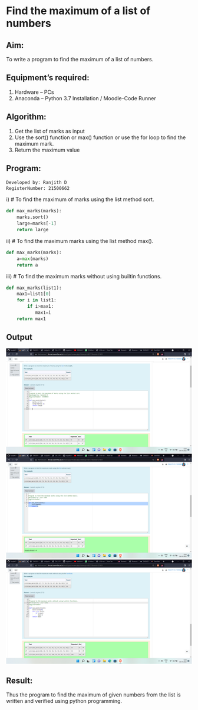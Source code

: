 # Find the maximum of a list of numbers
## Aim:
To write a program to find the maximum of a list of numbers.
## Equipment’s required:
1.	Hardware – PCs
2.	Anaconda – Python 3.7 Installation / Moodle-Code Runner
## Algorithm:
1.	Get the list of marks as input
2.	Use the sort() function or max() function or use the for loop to find the maximum mark.
3.	Return the maximum value
## Program:
~~~
Developed by: Ranjith D
RegisterNumber: 21500662 
~~~
i)	# To find the maximum of marks using the list method sort.
```Python
def max_marks(marks):
    marks.sort()
    large=marks[-1]
    return large


```

ii)	# To find the maximum marks using the list method max().
```Python
def max_marks(marks):
    a=max(marks)
    return a


```

iii) # To find the maximum marks without using builtin functions.
```Python
def max_marks(list1):
    max1=list1[0]
    for i in list1:
        if i>max1:
           max1=i
    return max1


```
## Output
![output](https://github.com/RanjithD18/FindMaximum/blob/main/Screenshot%20(49).png) 
![output](https://github.com/RanjithD18/FindMaximum/blob/main/Screenshot%20(50).png) 
![output](https://github.com/RanjithD18/FindMaximum/blob/main/Screenshot%20(51).png) 
## Result:
Thus the program to find the maximum of given numbers from the list is written and verified using python programming.
